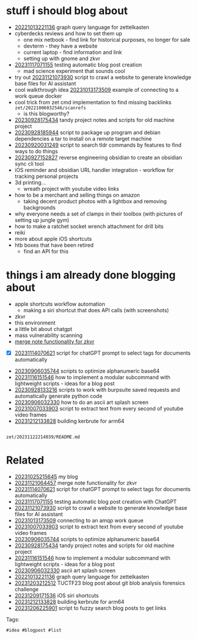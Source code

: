 # stuff i should blog about

- [20221013221136](/zet/20221013221136/README.md) graph query language for zettelkasten
- cyberdecks reviews and how to set them up
  - one mix netbook - find link for historical purposes, no longer for sale
  - devterm - they have a website
  - current laptop - find information and link
  - setting up with gnome and zkvr
- [20231117071155](/zet/20231117071155/README.md) testing automatic blog post creation
  - mad science experiment that sounds cool
- try out [20231121073930](/zet/20231121073930/README.md) script to crawl a website to generate knowledge base files for AI assistant
- cool walkthrough idea [20231013173509](/zet/20231013173509/README.md) example of connecting to a work queue docker
- cool trick from zet cmd implementation to find missing backlinks `zet/20221006032546/scanrefs`
  - is this blogworthy?
- [20230928175434](/zet/20230928175434/README.md) tandy project notes and scripts for old machine project
- [20230928185944](/zet/20230928185944/README.md) script to package up program and debian dependencies a tar to install on a remote target machine
- [20230920031249](/zet/20230920031249/README.md) script to search tldr commands by features to find ways to do things
- [20230927152827](/zet/20230927152827/README.md) reverse engineering obsidian to create an obsidian sync cli tool
- iOS reminder and obsidian URL handler integration - workflow for tracking personal projects
- 3d printing...
  - wreath project with youtube video links
- how to be a merchant and selling things on amazon
  - taking decent product photos with a lightbox and removing backgrounds
- why everyone needs a set of clamps in their toolbox (with pictures of setting up jungle gym)
- how to make a ratchet socket wrench attachment for drill bits
- reiki
- more about apple iOS shortcuts
- htb boxes that have been retired
  - find an API for this

# things i am already done blogging about
- apple shortcuts workflow automation
  - making a siri shortcut that does API calls (with screenshots)
- zkvr
- this environment
- a little bit about chatgpt
- mass vulnerability scanning
- [merge note functionality for zkvr](/zet/20231121064457/README.md)
- [x] [20231114070621](/zet/20231114070621/README.md) script for chatGPT prompt to select tags for documents automatically
- [20230906035744](/zet/20230906035744/README.md) scripts to optimize alphanumeric base64
- [20231116151546](/zet/20231116151546/README.md) how to implement a modular subcommand with lightweight scripts - ideas for a blog post
- [20230928133216](/zet/20230928133216/README.md) scripts to work with burpsuite saved requests and automatically generate python code
- [20230906032330](/zet/20230906032330/README.md) how to do an ascii art splash screen
- [20231007033903](/zet/20231007033903/README.md) script to extract text from every second of youtube video frames
- [20231212133828](/zet/20231212133828/README.md) building kerbrute for arm64

```
```

` zet/20231122214039/README.md `

# Related

- [20231025215645](/zet/20231025215645/README.md) my blog
- [20231121064457](/zet/20231121064457/README.md) merge note functionality for zkvr
- [20231114070621](/zet/20231114070621/README.md) script for chatGPT prompt to select tags for documents automatically
- [20231117071155](/zet/20231117071155/README.md) testing automatic blog post creation with ChatGPT
- [20231121073930](/zet/20231121073930/README.md) script to crawl a website to generate knowledge base files for AI assistant
- [20231013173509](/zet/20231013173509/README.md) connecting to an amqp work queue
- [20231007033903](/zet/20231007033903/README.md) script to extract text from every second of youtube video frames
- [20230906035744](/zet/20230906035744/README.md) scripts to optimize alphanumeric base64
- [20230928175434](/zet/20230928175434/README.md) tandy project notes and scripts for old machine project
- [20231116151546](/zet/20231116151546/README.md) how to implement a modular subcommand with lightweight scripts - ideas for a blog post
- [20230906032330](/zet/20230906032330/README.md) ascii art splash screen
- [20221013221136](/zet/20221013221136/README.md) graph query language for zettelkasten
- [20231203212512](/zet/20231203212512/README.md) TUCTF23 blog post about git blob analysis forensics challenge
- [20231209171536](/zet/20231209171536/README.md) iOS siri shortcuts
- [20231212133828](/zet/20231212133828/README.md) building kerbrute for arm64
- [20231206225901](/zet/20231206225901/README.md) script to fuzzy search blog posts to get links

Tags:

    #idea #blogpost #list
